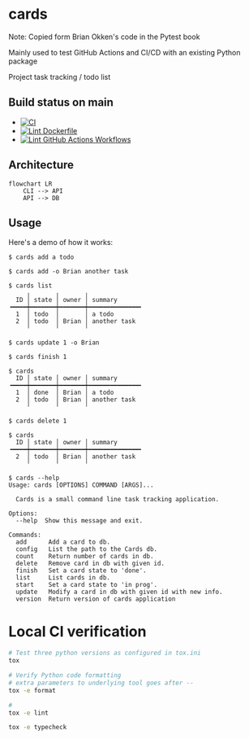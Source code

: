 cards
=====

Note: Copied form Brian Okken's code in the Pytest book

Mainly used to test GitHub Actions and CI/CD with an existing Python package

Project task tracking / todo list

Build status on main
--------------------

* [![CI](https://github.com/je-munobia/pytest-cards/actions/workflows/ci.yml/badge.svg)](https://github.com/je-munobia/pytest-cards/actions/workflows/ci.yml)
* [![Lint Dockerfile](https://github.com/je-munobia/pytest-cards/actions/workflows/lint-dockerfiles.yml/badge.svg)](https://github.com/je-munobia/pytest-cards/actions/workflows/lint-dockerfiles.yml)
* [![Lint GitHub Actions Workflows](https://github.com/je-munobia/pytest-cards/actions/workflows/lint-workflows.yml/badge.svg)](https://github.com/je-munobia/pytest-cards/actions/workflows/lint-workflows.yml)

Architecture
------------

```mermaid
flowchart LR
    CLI --> API
    API --> DB
```

Usage
-----

Here's a demo of how it works:

    $ cards add a todo

    $ cards add -o Brian another task

    $ cards list
         ╷       ╷       ╷
      ID │ state │ owner │ summary
    ╺━━━━┿━━━━━━━┿━━━━━━━┿━━━━━━━━━━━━━━╸
      1  │ todo  │       │ a todo
      2  │ todo  │ Brian │ another task
         ╵       ╵       ╵

    $ cards update 1 -o Brian

    $ cards finish 1

    $ cards
      ID │ state │ owner │ summary
    ╺━━━━┿━━━━━━━┿━━━━━━━┿━━━━━━━━━━━━━━╸
      1  │ done  │ Brian │ a todo
      2  │ todo  │ Brian │ another task
         ╵       ╵       ╵

    $ cards delete 1

    $ cards
      ID │ state │ owner │ summary
    ╺━━━━┿━━━━━━━┿━━━━━━━┿━━━━━━━━━━━━━━╸
      2  │ todo  │ Brian │ another task
         ╵       ╵       ╵

    $ cards --help
    Usage: cards [OPTIONS] COMMAND [ARGS]...

      Cards is a small command line task tracking application.

    Options:
      --help  Show this message and exit.

    Commands:
      add      Add a card to db.
      config   List the path to the Cards db.
      count    Return number of cards in db.
      delete   Remove card in db with given id.
      finish   Set a card state to 'done'.
      list     List cards in db.
      start    Set a card state to 'in prog'.
      update   Modify a card in db with given id with new info.
      version  Return version of cards application

Local CI verification
=====================

```bash
# Test three python versions as configured in tox.ini
tox 

# Verify Python code formatting
# extra parameters to underlying tool goes after --
tox -e format

# 
tox -e lint

tox -e typecheck
```
